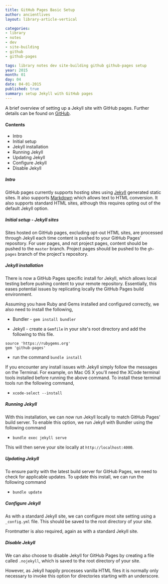 ```yaml
---
title: GitHub Pages Basic Setup
author: ancientlives
layout: library-article-vertical

categories:
- library
- notes
- dev
- site-building
- github
- github-pages

tags: library notes dev site-building github github-pages setup
year: 2015
month: 01
day: 04
date: 04-01-2015
published: true
summary: setup Jekyll with GitHub pages
---
```


A brief overview of setting up a Jekyll site with GitHub pages. Further details can be found on [GitHub](https://help.github.com/articles/using-jekyll-with-pages/).

#### Contents
* Intro
* Initial setup
* Jekyll installation
* Running Jekyll
* Updating Jekyll
* Configure Jekyll
* Disable Jekyll

##### Intro
GitHub pages currently supports hosting sites using [Jekyll](http://jekyllrb.com) generated static sites. It also supports [Markdown](http://daringfireball.net/projects/markdown/)
which allows text to HTML conversion. It also supports standard HTML sites, although this requires opting out of the default Jekyll option.

##### Initial setup - Jekyll sites
Sites hosted on GitHub pages, excluding opt-out HTML sites, are processed through Jekyll each time content is pushed to your GitHub Pages' repository. For user pages, and not
project pages, content should be pushed to the `master` branch. Project pages should be pushed to the `gh-pages` branch of the project's repository.

##### Jekyll installation
There is now a GitHub Pages specific install for Jekyll, which allows local testing before pushing content to your remote repository. Essentially, this eases potential issues
by replicating locally the GitHub Pages build environment.

Assuming you have Ruby and Gems installed and configured correctly, we also need to install the following,

* Bundler - `gem install bundler`

* Jekyll - create a `Gemfile` in your site's root directory and add the following to this file.

```
source 'https://rubygems.org'
gem 'github-pages'
```

  * run the command `bundle install`

If you encounter any install issues with Jekyll simply follow the messages on the Terminal. For example, on Mac OS X you'll need the XCode terminal tools installed before running
the above command. To install these terminal tools run the following command,

* `xcode-select --install`

##### Running Jekyll
With this installation, we can now run Jekyll locally to match GitHub Pages' build server. To enable this option, we run Jekyll with Bundler using the following command

* `bundle exec jekyll serve`

This will then serve your site locally at `http://localhost:4000`.

##### Updating Jekyll
To ensure parity with the latest build server for GitHub Pages, we need to check for applicable updates. To update this install, we can run the following command

* `bundle update`

##### Configure Jekyll
As with a standard Jekyll site, we can configure most site setting using a `_config.yml` file. This should be saved to the root directory of your site.

Frontmatter is also required, again as with a standard Jekyll site.

##### Disable Jekyll
We can also choose to disable Jekyll for GitHub Pages by creating a file called `.nojekyll`, which is saved to the root directory of your site.

However, as Jekyll happily processes vanilla HTML files it is normally only necessary to invoke this option for directories starting with an underscore.
